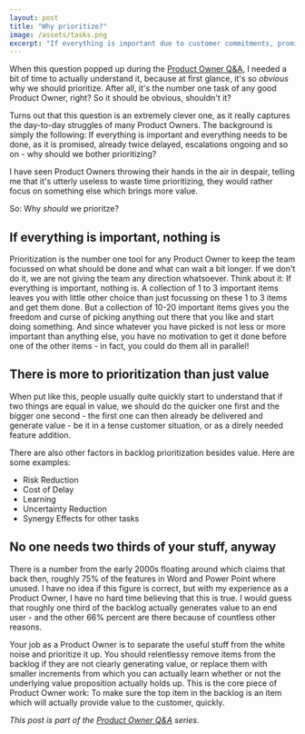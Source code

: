 ```yaml
---
layout: post
title: "Why prioritize?"
image: /assets/tasks.png
excerpt: "If everything is important due to customer commitments, promises, escalations or other reasons, why should we even bother prioritizing?"
---
```

When this question popped up during the [Product Owner Q&A](/po_qa/start), I 
needed a bit of time to actually understand it, because at first glance, it's 
so *obvious* why we should prioritize. After all, it's the number one task of any
good Product Owner, right? So it should be obvious, shouldn't it?

Turns out that this question is an extremely clever one, as it really captures
the day-to-day struggles of many Product Owners. The background is simply the 
following:
If everything is important and everything needs to be done, as it is promised, 
already twice delayed, escalations ongoing and so on - why should we bother 
prioritizing?

I have seen Product Owners throwing their hands in the air in despair, telling 
me that it's utterly useless to waste time prioritizing, they would rather focus 
on something else which brings more value.

So: Why *should* we prioritze?

## If everything is important, nothing is

Prioritization is the number one tool for any Product Owner to keep the team 
focussed on what should be done and what can wait a bit longer. If we don't do it,
we are not giving the team any direction whatsoever. Think about it: If 
everything is important, nothing is. A collection of 1 to 3 important items leaves
you with little other choice than just focussing on these 1 to 3 items and get
them done. But a collection of 10-20 important items gives you the freedom and curse
of picking anything out there that you like and start doing something. And 
since whatever you have picked is not less or more important than anything else,
you have no motivation to get it done before one of the other items - in fact,
you could do them all in parallel!

## There is more to prioritization than just value

When put like this, people usually quite quickly start to understand that if two
things are equal in value, we should do the quicker one first and the bigger one
second - the first one can then already be delivered and generate value - be it 
in a tense customer situation, or as a direly needed feature addition.

There are also other factors in backlog prioritization besides value. Here are some
examples:

- Risk Reduction
- Cost of Delay
- Learning
- Uncertainty Reduction
- Synergy Effects for other tasks

## No one needs two thirds of your stuff, anyway
There is a number from the early 2000s floating around which claims that back 
then, roughly 75% of the features in Word and Power Point where unused. I have no 
idea if this figure is correct, but with my experience as a Product Owner, I 
have no hard time believing that this is true. I would guess that roughly one
third of the backlog actually generates value to an end user - and the other 66% 
percent are there because of countless other reasons.

Your job as a Product Owner is to separate the useful stuff from the white noise
and prioritize it up.  You should relentlessy remove items from the backlog if 
they are not clearly generating value, or replace them with smaller increments
from which you can  actually learn whether or not the underlying value
proposition actually holds up. This is the core piece of Product Owner work: To make sure the top item in the backlog is an item which will actually provide value to the customer, quickly.

_This post is part of the [Product Owner Q&A](/po_qa/start) series._
